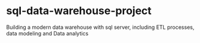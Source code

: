 # sql-data-warehouse-project
Building a modern data warehouse with sql server, including ETL processes, data modeling and Data analytics
